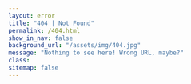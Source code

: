 ```yaml
---
layout: error
title: "404 | Not Found"
permalink: /404.html
show_in_nav: false
background_url: "/assets/img/404.jpg"
message: "Nothing to see here! Wrong URL, maybe?"
class:
sitemap: false
---
```

